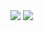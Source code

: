 <img src="https://capsule-render.vercel.app/api?type=Waving&color=191B28&fontColor=fff&height=200&section=header&text=GHIBLI%20Advend%20Calendar&fontSize=30&section=header" />


<img src="https://capsule-render.vercel.app/api?type=Waving&color=191B28&fontColor=fff&height=200&section=footer&text=GHIBLI%20Advend%20Calendar&fontSize=30&section=header" />
